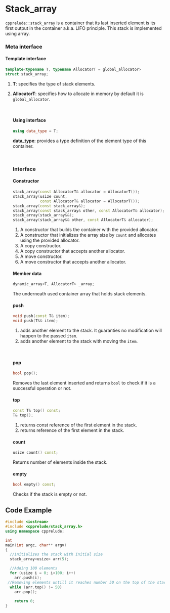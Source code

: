 # Stack_array

`cpprelude::stack_array`  is a container that its last inserted element is its first output in the container a.k.a. LIFO principle. This stack is implemented using array. 

### Meta interface

#### Template interface

```c++
template<typename T, typename AllocatorT = global_allocator>
struct stack_array;
```

1. **T**: specifies the type of stack elements.

2. **AllocatorT**: specifies how to allocate in memory by default it is `global_allocator`.

   ​

   #### Using interface

   ```C++
   using data_type = T;
   ```

   **data_type**: provides a type definition of the element type of this container.

   ​

   ### Interface

   #### Constructor

   ```c++
   stack_array(const AllocatorT& allocator = AllocatorT());
   stack_array(usize count, 
               const AllocatorT& allocator = AllocatorT());
   stack_array(const stack_array&);
   stack_array(const stack_array& other, const AllocatorT& allocator);
   stack_array(stack_array&&);
   stack_array(stack_array&& other, const AllocatorT& allocator);
   ```

   1. A constructor that builds the container with the provided allocator.
   2. A constructor that initializes the array size by `count` and allocates using the provided allocator.
   3. A copy constructor.
   4. A copy constructor that accepts another allocator.
   5. A move constructor.
   6. A move constructor that accepts another allocator.

   #### Member data

   ```c++
   dynamic_array<T, AllocatorT> _array;
   ```

   The underneath used container array that holds stack elements.

   #### push

   ```C++
   void push(const T& item);
   void push(T&& item);
   ```

   1. adds another element to the stack. It guaranties no modification will happen to the passed `item`.
   2. adds another element to the stack with moving the `item`.

   ​

   #### pop

   ```C++
   bool pop();
   ```

   Removes the last element inserted and returns `bool` to check if it is a successful operation or not. 

   #### top

   ```C++
   const T& top() const;
   T& top();
   ```

   1. returns const reference of the first element in the stack.
   2. returns reference of the first element in the stack.

   #### count

   ```c++
   usize count() const;
   ```

   Returns number of elements  inside the stack.

   #### empty

   ```c++
   bool empty() const;
   ```

   Checks if the stack is empty or not.



## Code Example

```c++
#include <iostream>
#include <cpprelude/stack_array.h>
using namespace cpprelude;

int
main(int argc, char** argv)
{
  //initializes the stack with initial size
  stack_array<usize> arr(5);

  //Adding 100 elements
  for (usize i = 0; i<100; i++)
    arr.push(i);
 //Removing elements untill it reaches number 50 on the top of the stack
  while (arr.top() != 50)
    arr.pop();
  
	return 0;
}
```

